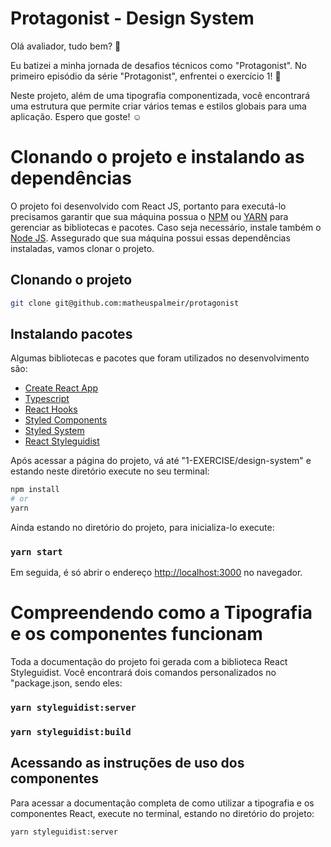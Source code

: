 # Protagonist - Design System

Olá avaliador, tudo bem? :call_me_hand:

Eu batizei a minha jornada de desafios técnicos como "Protagonist". 
No primeiro episódio da série "Protagonist", enfrentei o exercício 1! :muscle:

Neste projeto, além de uma tipografia componentizada, você encontrará uma estrutura que permite criar vários temas e estilos globais para uma aplicação.
Espero que goste! :relaxed: 

# Clonando o projeto e instalando as dependências

O projeto foi desenvolvido com React JS, portanto para executá-lo precisamos garantir que sua máquina possua o [NPM](https://www.npmjs.com/get-npm) ou [YARN](https://classic.yarnpkg.com/en/docs/install/#windows-stable) para gerenciar as bibliotecas e pacotes. Caso seja necessário, instale também o [Node JS](https://nodejs.org/en/download/). Assegurado que sua máquina possui essas dependências instaladas, vamos clonar o projeto.

## Clonando o projeto
```bash
git clone git@github.com:matheuspalmeir/protagonist
```
##  Instalando pacotes

Algumas bibliotecas e pacotes que foram utilizados no desenvolvimento são: 
* [Create React App](https://github.com/facebook/create-react-app)
* [Typescript](https://www.typescriptlang.org/)
* [React Hooks](https://pt-br.reactjs.org/docs/hooks-intro.html)
* [Styled Components](https://styled-components.com/docs/api)
* [Styled System](https://styled-system.com/)
* [React Styleguidist](https://github.com/styleguidist/react-styleguidist)

Após acessar a página do projeto, vá até "1-EXERCISE/design-system" e estando neste diretório execute no seu terminal: 

```bash
npm install
# or
yarn 
```

Ainda estando no diretório do projeto, para inicializa-lo execute: 

### `yarn start`

Em seguida, é só abrir o endereço [http://localhost:3000](http://localhost:3000) no navegador. 

# Compreendendo como a Tipografia e os componentes funcionam

Toda a documentação do projeto foi gerada com a biblioteca React Styleguidist. Você encontrará dois comandos personalizados no "package.json, sendo eles:

### `yarn styleguidist:server`
### `yarn styleguidist:build`

## Acessando as instruções de uso dos componentes

Para acessar a documentação completa de como utilizar a tipografia e os componentes React, execute no terminal, estando no diretório do projeto:
```bash
yarn styleguidist:server
```




